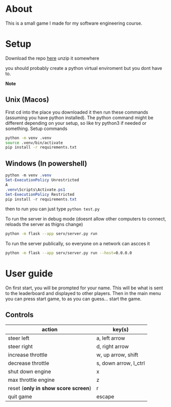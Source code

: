 # About
This is a small game I made for my software engineering course. 

# Setup
Download the repo [here](https://github.com/Kn4ughty/SEASS1/archive/refs/heads/main.zip)
unzip it somewhere

you should probably create a python virtual enviroment but you dont have to.

**Note**

## Unix (Macos)
First cd into the place you downloaded it then run these commands (assuming you have python installed).
The python command might be different depending on your setup, so like try python3 if needed or something.
Setup commands
```bash
python -m venv .venv
source .venv/bin/activate
pip install -r requirements.txt
```

## Windows (In powershell)
```powershell
python -m venv .venv
Set-ExecutionPolicy Unrestricted
A
.venv\Scripts\Activate.ps1
Set-ExecutionPolicy Restricted
pip install -r requirements.txt
```

then to run you can just type `python test.py`

To run the server in debug mode (doesnt allow other computers to connect, reloads the server as thigns change)
```bash
python -m flask --app serv/server.py run
```

To run the server publically, so everyone on a network can ascces it
```bash
python -m flask --app serv/server.py run --host=0.0.0.0
```


# User guide
On first start, you will be prompted for your name. This will be what is sent to the leaderboard and displayed to other players.
Then in the main menu you can press start game, to as you can guess... start the game.

## Controls

| action       | key(s)   |
| --           | --          |
| steer left   | a, left arrow |
| steer right  | d, right arrow|
| increase throttle | w, up arrow, shift |
| decrease throttle | s, down arrow, l_ctrl |
| shut down engine | x |
| max throttle engine | z |
| reset (**only in show score screen**) | r |
| quit game | escape |
